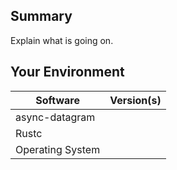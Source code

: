 ## Summary
Explain what is going on.

## Your Environment
| Software         | Version(s) |
| ---------------- | ---------- |
| async-datagram      |
| Rustc            |
| Operating System |
